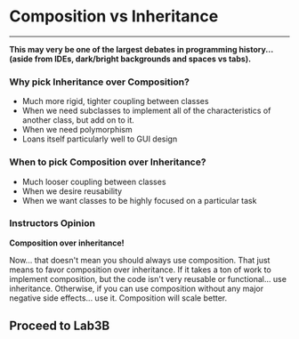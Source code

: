 # Composition vs Inheritance

---

**This may very be one of the largest debates in programming history... \(aside from IDEs, dark/bright backgrounds and spaces vs tabs\).**

### Why pick Inheritance over Composition?

* Much more rigid, tighter coupling between classes
* When we need subclasses to implement all of the characteristics of another class, but add on to it.
* When we need polymorphism
* Loans itself particularly well to GUI design

### When to pick Composition over Inheritance?

* Much looser coupling between classes
* When we desire reusability
* When we want classes to be highly focused on a particular task

### Instructors Opinion

**Composition over inheritance!**

Now... that doesn't mean you should always use composition. That just means to favor composition over inheritance. If it takes a ton of work to implement composition, but the code isn't very reusable or functional... use inheritance. Otherwise, if you can use composition without any major negative side effects... use it. Composition will scale better. 

## Proceed to Lab3B